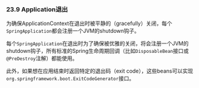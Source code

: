 ### 23.9 Application退出

为确保ApplicationContext在退出时被平静的（gracefully）关闭，每个`SpringApplication`都会注册一个JVM的shutdown钩子。

每个`SpringApplication`在退出时为了确保被优雅的关闭，将会注册一个JVM的shutdown钩子，所有标准的Spring生命周期回调（比如`DisposableBean`接口或`@PreDestroy`注解）都能使用。

此外，如果想在应用结束时返回特定的退出码（exit code），这些beans可以实现`org.springframework.boot.ExitCodeGenerator`接口。
